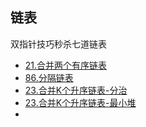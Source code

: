 ## 链表

双指针技巧秒杀七道链表

- [21.合并两个有序链表](https://github.com/InkDP/leetcode/blob/master/LinkedList/21.go)
- [86.分隔链表](https://github.com/InkDP/leetcode/blob/master/LinkedList/86.go)
- [23.合并K个升序链表-分治](https://github.com/InkDP/leetcode/blob/master/LinkedList/23-1.go)
- [23.合并K个升序链表-最小堆](https://github.com/InkDP/leetcode/blob/master/LinkedList/23-2.go)
- 